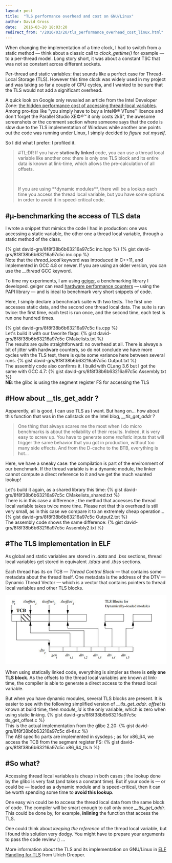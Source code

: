 ```yaml
---
layout: post
title:  "TLS performance overhead and cost on GNU/Linux"
author: David Gross
date:   2016-03-20 18:03:20
redirect_from: "/2016/03/20/tls_performance_overhead_cost_linux.html"
---
```



When changing the implementation of a time clock, I had to switch from a static method &mdash; think about a classic
call to _clock\_gettime()_ for example &mdash; to a per-thread model. Long story short, it was about a constant TSC that
was not so constant across different sockets. 

Per-thread and static variables: that sounds like a perfect case for Thread-Local Storage (TLS). However this time clock
was widely used in my project and was taking so far a couple of CPU cycles, and I wanted to be sure that the TLS would not add
a significant overhead.

A quick look on Google only revealed an article from the Intel Developer Zone: [the hidden performance cost of accessing 
thread-local variables](https://software.intel.com/en-us/blogs/2011/05/02/the-hidden-performance-cost-of-accessing-thread-local-variables).
Among pro-tips like "you simply have to buy a Intel&copy;&reg; VTune&trade; licence and don't forget the Parallel Studio XE&copy;&reg;&trade; it
only costs 2k$", the awesome screenshots or the comment section where someone says that the code is slow due to the TLS 
implementation of Windows while another one points out the code was running under Linux, I simply decided to _figure out myself_.

So I did what I prefer: I profiled it.

> #TL;DR
> If you have **statically linked** code, you can use a thread local variable like another one: there is only one TLS block and its
> entire data is known at link-time, which allows the pre-calculation of all offsets.
> <p>&nbsp;</p>
> If you are using **dynamic modules**, there will be a lookup each time you access the thread local variable, but
> you have some options in order to avoid it in speed-critical code.


#&micro;-benchmarking the access of TLS data
--------------------------------------------
I wrote a snippet that mimics the code I had in production: one was accessing a static variable, the other one a thread
local variable, through a static method of the class. 

{% gist david-grs/8f8f38b6b63216a97c5c inc.hpp %}
{% gist david-grs/8f8f38b6b63216a97c5c inc.cpp %}
<br />
Note that the _thread\_local_ keyword was introduced in C++11, and implemented in GCC 4.8 or newer. If you are using an older version, you can use the _\_\_thread_ GCC keyword.

To time my experiments,  I am using [geiger](https://github.com/david-grs/geiger "Geiger, a benchmarking library in C++"), a benchmarking library I developed. 
geiger can read [hardware performance counters](https://perf.wiki.kernel.org/index.php/Main_Page "Profiling hardware counters") &mdash; using the PAPI library &mdash; 
and is ideal to benchmark very short snippets of code.

Here, I simply declare a benchmark suite with two tests. The first one accesses static data, and the second one thread local data. The suite is run twice: the first time, each test is run once, 
and the second time, each test is run one hundred times.

{% gist david-grs/8f8f38b6b63216a97c5c tls.cpp %}
<br />
Let's build it with our favorite flags:
{% gist david-grs/8f8f38b6b63216a97c5c CMakelists.txt %}
<br />
The results are quite straightforward: no overhead at all. There is always a bit of jitter with hardware counters, so do not 
conclude we have more cycles with the TLS test, there is quite some variance here between several runs.
{% gist david-grs/8f8f38b6b63216a97c5c Output.txt %}
<br />
The assembly code also confirms it. I build with CLang 3.6 but I got the same with GCC 4.7:
{% gist david-grs/8f8f38b6b63216a97c5c Assembly.txt %}
<br />
__NB__: the glibc is using the segment register FS for accessing the TLS


#How about \_\_tls\_get\_addr ?
-------------------------------
Apparently, all is good, I can use TLS as I want. But hang on... how about this function that was in the callstack on the 
Intel blog, _\_\_tls\_get\_addr_ ?

> One thing that always scares me the most when I do micro benchmarks is about the reliability of their results. Indeed, it 
> is very easy to screw up. You have to generate some _realistic_ inputs that will trigger the same behavior that you got
> in production, without too many side effects. And from the D-cache to the BTB, everything is hot...

Here, we have a sneaky case: the compilation is part of the environment of our benchmark. If the thread variable is in a dynamic
module, the linker cannot compute a direct reference to it and we get the much vaunted lookup!

Let's build it again, as a shared library this time:
{% gist david-grs/8f8f38b6b63216a97c5c CMakelists_shared.txt %}
<br />
There is in this case a difference ; the method that accesses the thread local variable takes twice more time. Please not that 
this overhead is still very small, as in this case we compare it to an extremely cheap operation...
{% gist david-grs/8f8f38b6b63216a97c5c Output2.txt %}
<br />
The assembly code shows the same difference:
{% gist david-grs/8f8f38b6b63216a97c5c Assembly2.txt %}


#The TLS implementation in ELF
------------------------------
As global and static variables are stored in _.data_ and _.bss_ sections, thread local variables get stored in equivalent 
_.tdata_ and _.tbss_ sections.

Each thread has its on TCB &mdash; _Thread Control Block_ &mdash; that contains some metadata about the thread itself. One
metadata is the address of the DTV &mdash; Dynamic Thread Vector &mdash; which is a vector that contains pointers to 
thread local variables and other TLS blocks.

![TLS implementation](/assets/images/tls_implementation.jpg)

When using statically linked code, everything is simpler as there is __only one TLS block__. As the offsets to the thread local
variables are known at link-time, the compiler is able to generate a direct access to the thread local variable. 

But when you have dynamic modules, several TLS blocks are present. It is easier to see with the following simplified version 
of _\_\_tls\_get\_addr_. _offset_ is known at build time, then _module\_id_ is the only variable, which is zero when using static
linking.
{% gist david-grs/8f8f38b6b63216a97c5c tls_get_offset.c %}
<br />
This is the actual implementation from the glibc 2.20:
{% gist david-grs/8f8f38b6b63216a97c5c dl-tls.c %}
<br />
The ABI specific parts are implemented in sysdeps ; as for x86_64, we access the TCB from the segment register FS:
{% gist david-grs/8f8f38b6b63216a97c5c x86_64_tls.h %}

#So what?
---------
Accessing thread local variables is cheap in both cases ; the lookup done by the glibc is very fast (and takes a constant time). 
But if your code is &mdash; or could be &mdash; loaded as a dynamic module and is speed-critical, then it can be worth spending
some time to __avoid this lookup__.

One easy win could be to access the thread local data from the same block of code. The compiler will be smart enough to call only
once _\_\_tls\_get\_addr_. This could be done by, for example, __inlining__ the function that access the TLS. 

One could think about _keeping the reference_ of the thread local variable, but I found this solution very dodgy. You might have to prepare your arguments to pass the code review :) ...

More information about the TLS and its implementation on GNU/Linux in [ELF Handling for TLS](https://www.akkadia.org/drepper/tls.pdf "ELF Handling for TLS from Ulrich Drepper") from Ulrich Drepper.


